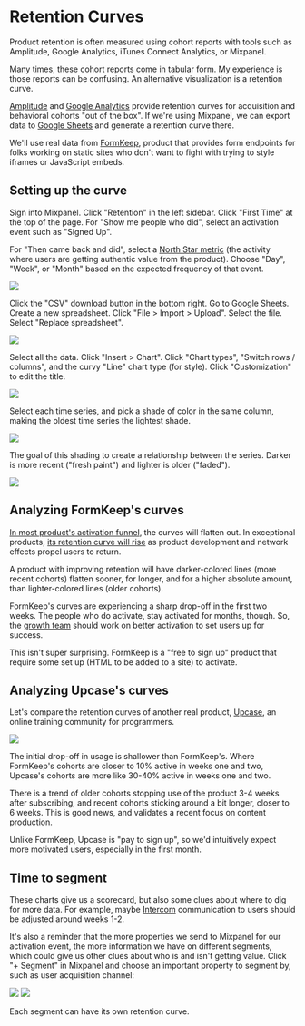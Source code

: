 # Retention Curves

Product retention is often measured using cohort reports with tools such as
Amplitude, Google Analytics, iTunes Connect Analytics, or Mixpanel.

Many times, these cohort reports come in tabular form.
My experience is those reports can be confusing.
An alternative visualization is a retention curve.

[Amplitude][amp] and [Google Analytics][an]
provide retention curves for acquisition and behavioral cohorts
"out of the box".
If we're using Mixpanel,
we can export data to [Google Sheets][sh]
and generate a retention curve there.

[amp]: https://amplitude.com/blog/2015/11/24/cohorts-to-improve-your-retention/
[an]: https://support.google.com/analytics/answer/6074676?hl=en
[sh]: https://docs.google.com/spreadsheets/u/0/

We'll use real data from
[FormKeep](https://formkeep.com),
product that provides form endpoints for folks working on static sites
who don't want to fight with trying to style iframes or JavaScript embeds.

## Setting up the curve

Sign into Mixpanel.
Click "Retention" in the left sidebar.
Click "First Time" at the top of the page.
For "Show me people who did", select an activation event such as "Signed Up".

For "Then came back and did", select a [North Star metric][ns]
(the activity where users are getting authentic value from the product).
Choose "Day", "Week", or "Month" based on the expected frequency of that event.

[ns]: north-star-metric

![](/images/retention-report.png)

Click the "CSV" download button in the bottom right.
Go to Google Sheets.
Create a new spreadsheet.
Click "File > Import > Upload".
Select the file.
Select "Replace spreadsheet".

![](/images/retention-curve-table.png)

Select all the data.
Click "Insert > Chart".
Click "Chart types",
"Switch rows / columns",
and the curvy "Line" chart type (for style).
Click "Customization" to edit the title.

![](/images/retention-curve-ready.png)

Select each time series,
and pick a shade of color in the same column,
making the oldest time series the lightest shade.

![](/images/retention-curve-series.png)

The goal of this shading to create a relationship between the series.
Darker is more recent ("fresh paint")
and lighter is older ("faded").

![](/images/retention-curve-final.png)

## Analyzing FormKeep's curves

[In most product's activation funnel][chen],
the curves will flatten out. In exceptional products,
[its retention curve will rise](https://www.sequoiacap.com/article/retention)
as product development and network effects propel users to return.

[chen]: http://andrewchen.co/new-data-shows-why-losing-80-of-your-mobile-users-is-normal-and-that-the-best-apps-do-much-better/

A product with improving retention will have
darker-colored lines (more recent cohorts)
flatten sooner, for longer, and for a higher absolute amount,
than lighter-colored lines (older cohorts).

FormKeep's curves are experiencing a sharp drop-off in the first two weeks.
The people who do activate, stay activated for months, though.
So, the [growth team][gr]
should work on better activation to set users up for success.

[gr]: https://brianbalfour.com/essays/growth-vs-marketing-vs-product

This isn't super surprising.
FormKeep is a "free to sign up" product that require some set up
(HTML to be added to a site) to activate.

## Analyzing Upcase's curves

Let's compare the retention curves of another real product,
[Upcase](https://thoughtbot.com/upcase/join),
an online training community for programmers.

![](/images/upcase-retention-curve.png)

The initial drop-off in usage is shallower than FormKeep's.
Where FormKeep's cohorts are closer to 10% active in weeks one and two,
Upcase's cohorts are more like 30-40% active in weeks one and two.

There is a trend of older cohorts stopping use of the product
3-4 weeks after subscribing,
and recent cohorts sticking around a bit longer, closer to 6 weeks.
This is good news, and validates a recent focus on content production.

Unlike FormKeep,
Upcase is "pay to sign up",
so we'd intuitively expect more motivated users,
especially in the first month.

## Time to segment

These charts give us a scorecard,
but also some clues about where to dig for more data.
For example, maybe [Intercom](https://www.intercom.com) communication to users
should be adjusted around weeks 1-2.

It's also a reminder that the more properties we send
to Mixpanel for our activation event,
the more information we have on different segments,
which could give us other clues about who is and isn't getting value.
Click "+ Segment" in Mixpanel
and choose an important property to segment by,
such as user acquisition channel:

![](/images/mixpanel-segment.png)
![](/images/mixpanel-utm-source-segment.png)

Each segment can have its own retention curve.
